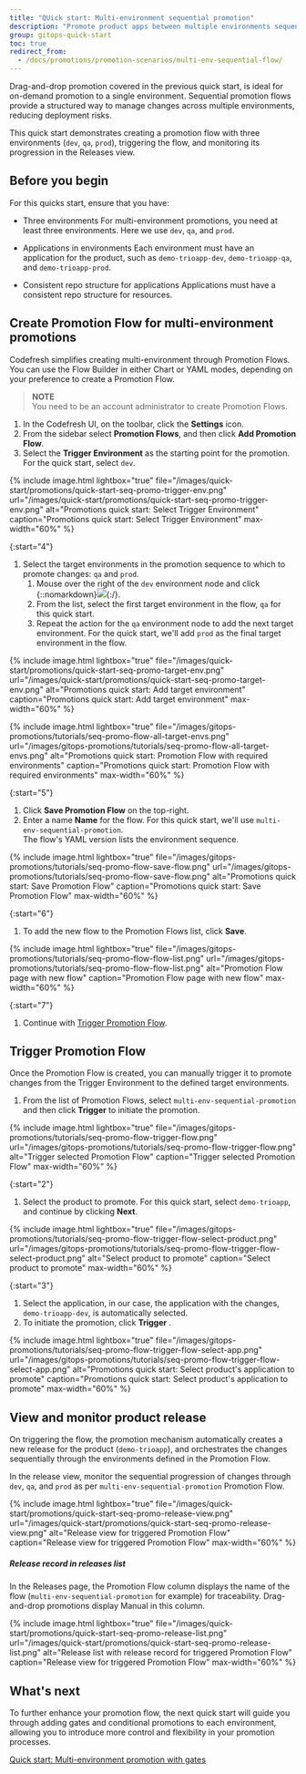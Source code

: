 ```yaml
---
title: "QUick start: Multi-environment sequential promotion"
description: "Promote product apps between multiple environments sequentially"
group: gitops-quick-start
toc: true
redirect_from:
  - /docs/promotions/promotion-scenarios/multi-env-sequential-flow/
---
```



Drag-and-drop promotion covered in the previous quick start, is ideal for on-demand promotion to a single environment. Sequential promotion flows provide a structured way to manage changes across multiple environments, reducing deployment risks. 

This quick start demonstrates creating a promotion flow with three environments (`dev`, `qa`, `prod`), triggering the flow, and monitoring its progression in the Releases view.


## Before you begin

For this quicks start, ensure that you have:
* Three environments
  For multi-environment promotions, you need at least three environments.
  Here we use  `dev`, `qa`, and `prod`.

* Applications in environments
  Each environment must have an application for the product, such as `demo-trioapp-dev`, `demo-trioapp-qa`, and `demo-trioapp-prod`.  

* Consistent repo structure for applications
  Applications must have a consistent repo structure for resources.


## Create Promotion Flow for multi-environment promotions

Codefresh simplifies creating multi-environment through Promotion Flows.  
You can use the Flow Builder in either Chart or YAML modes, depending on your preference to create a Promotion Flow. 

>**NOTE**  
You need to be an account administrator to create Promotion Flows.


1. In the Codefresh UI, on the toolbar, click the **Settings** icon. 
1. From the sidebar select **Promotion Flows**, and then click **Add Promotion Flow**.
1. Select the **Trigger Environment** as the starting point for the promotion. For the quick start, select `dev`.


{% include 
image.html 
lightbox="true" 
file="/images/quick-start/promotions/quick-start-seq-promo-trigger-env.png" 
url="/images/quick-start/promotions/quick-start-seq-promo-trigger-env.png"
alt="Promotions quick start: Select Trigger Environment" 
caption="Promotions quick start: Select Trigger Environment"
max-width="60%"
%}

{:start="4"}
1. Select the target environments in the promotion sequence to which to promote changes: `qa` and `prod`.
    1. Mouse over the right of the `dev` environment node and click {::nomarkdown}<img src="../../../../images/icons/plus-icon.png" display=inline-block>{:/}.
    1. From the list, select the first target environment in the flow, `qa` for this quick start.
    1. Repeat the action for the `qa` environment node to add the next target environment. 
      For the quick start, we'll add `prod` as the final target environment in the flow. 

 
{% include 
image.html 
lightbox="true" 
file="/images/quick-start/promotions/quick-start-seq-promo-target-env.png" 
url="/images/quick-start/promotions/quick-start-seq-promo-target-env.png"
alt="Promotions quick start: Add target environment" 
caption="Promotions quick start: Add target environment"
max-width="60%"
%}



{% include 
image.html 
lightbox="true" 
file="/images/gitops-promotions/tutorials/seq-promo-flow-all-target-envs.png" 
url="/images/gitops-promotions/tutorials/seq-promo-flow-all-target-envs.png"
alt="Promotions quick start: Promotion Flow with required environments" 
caption="Promotions quick start: Promotion Flow with required environments"
max-width="60%"
%}

{:start="5"}
1. Click **Save Promotion Flow** on the top-right.
1. Enter a name **Name** for the flow. For this quick start, we'll use `multi-env-sequential-promotion`.  
  The flow's YAML version lists the environment sequence.


{% include 
image.html 
lightbox="true" 
file="/images/gitops-promotions/tutorials/seq-promo-flow-save-flow.png" 
url="/images/gitops-promotions/tutorials/seq-promo-flow-save-flow.png"
alt="Promotions quick start: Save Promotion Flow" 
caption="Promotions quick start: Save Promotion Flow"
max-width="60%"
%}

{:start="6"}
1. To add the new flow to the Promotion Flows list, click **Save**.

{% include 
image.html 
lightbox="true" 
file="/images/gitops-promotions/tutorials/seq-promo-flow-flow-list.png" 
url="/images/gitops-promotions/tutorials/seq-promo-flow-flow-list.png"
alt="Promotion Flow page with new flow" 
caption="Promotion Flow page with new flow"
max-width="60%"
%}


{:start="7"}
1. Continue with [Trigger Promotion Flow](#trigger-promotion-flow).

## Trigger Promotion Flow
Once the Promotion Flow is created, you can manually trigger it to promote changes from the Trigger Environment to the defined target environments.


1. From the list of Promotion Flows, select  `multi-env-sequential-promotion` and then click **Trigger** to initiate the promotion.

{% include 
image.html 
lightbox="true" 
file="/images/gitops-promotions/tutorials/seq-promo-flow-trigger-flow.png" 
url="/images/gitops-promotions/tutorials/seq-promo-flow-trigger-flow.png"
alt="Trigger selected Promotion Flow" 
caption="Trigger selected Promotion Flow"
max-width="60%"
%}

{:start="2"}
1. Select the product to promote. For this quick start, select `demo-trioapp`, and continue by clicking  **Next**.

{% include 
image.html 
lightbox="true" 
file="/images/gitops-promotions/tutorials/seq-promo-flow-trigger-flow-select-product.png" 
url="/images/gitops-promotions/tutorials/seq-promo-flow-trigger-flow-select-product.png"
alt="Select product to promote" 
caption="Select product to promote"
max-width="60%"
%}

{:start="3"}
1. Select the application, in our case, the application with the changes, `demo-trioapp-dev`, is automatically selected.
1. To initiate the promotion, click **Trigger** .
<!--- do we auto-select the app with the changes? -->

{% include 
image.html 
lightbox="true" 
file="/images/gitops-promotions/tutorials/seq-promo-flow-trigger-flow-select-app.png" 
url="/images/gitops-promotions/tutorials/seq-promo-flow-trigger-flow-select-app.png"
alt="Promotions quick start: Select product's application to promote" 
caption="Promotions quick start: Select product's application to promote"
max-width="60%"
%}


## View and monitor product release 
On triggering the flow, the promotion mechanism automatically creates a new release for the product (`demo-trioapp`), and orchestrates the changes sequentially through the environments defined in the Promotion Flow.

In the release view, monitor the sequential progression of changes through `dev`, `qa`, and `prod` as per `multi-env-sequential-promotion` Promotion Flow.



{% include 
image.html 
lightbox="true" 
file="/images/quick-start/promotions/quick-start-seq-promo-release-view.png" 
url="/images/quick-start/promotions/quick-start-seq-promo-release-view.png"
alt="Release view for triggered Promotion Flow" 
caption="Release view for triggered Promotion Flow"
max-width="60%"
%}

##### Release record in releases list

In the Releases page, the Promotion Flow column displays the name of the flow (`multi-env-sequential-promotion` for example) for traceability.
Drag-and-drop promotions display Manual in this column.

{% include 
image.html 
lightbox="true" 
file="/images/quick-start/promotions/quick-start-seq-promo-release-list.png" 
url="/images/quick-start/promotions/quick-start-seq-promo-release-list.png"
alt="Release list with release record for triggered Promotion Flow" 
caption="Release view for triggered Promotion Flow"
max-width="60%"
%}

## What's next
To further enhance your promotion flow, the next quick start will guide you through adding gates and conditional promotions to each environment, allowing you to introduce more control and flexibility in your promotion processes.

[Quick start: Multi-environment promotion with gates]({{site.baseurl}}/docs/gitops-quick-start/promotion-scenarios/policy-multi-env-promotion/)

 
 